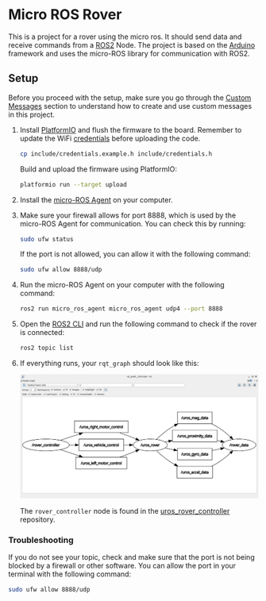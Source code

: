 # Micro ROS Rover

This is a project for a rover using the micro ros. It should send data and receive commands from a [ROS2](https://docs.ros.org/en/jazzy/index.html) Node. The project is based on the [Arduino](https://www.arduino.cc/) framework and uses the micro-ROS library for communication with ROS2.

## Setup

Before you proceed with the setup, make sure you go through the [Custom Messages](CustomMessages.md) section to understand how to create and use custom messages in this project.

1. Install [PlatformIO](https://platformio.org/install) and flush the firmware to the board. Remember to update the WiFi [credentials](include/credentials.h) before uploading the code.

   ```bash
   cp include/credentials.example.h include/credentials.h
   ```

   Build and upload the firmware using PlatformIO:

   ```bash
   platformio run --target upload
   ```

2. Install the [micro-ROS Agent](https://micro.ros.org/docs/tutorials/core/first_application_linux/) on your computer.

3. Make sure your firewall allows for port 8888, which is used by the micro-ROS Agent for communication. You can check this by running:

   ```bash
   sudo ufw status
   ```

   If the port is not allowed, you can allow it with the following command:

   ```bash
   sudo ufw allow 8888/udp
   ```

4. Run the micro-ROS Agent on your computer with the following command:

   ```bash
   ros2 run micro_ros_agent micro_ros_agent udp4 --port 8888
   ```

5. Open the [ROS2 CLI](https://docs.ros.org/en/jazzy/Command-Line-Interface.html) and run the following command to check if the rover is connected:

   ```bash
   ros2 topic list
   ```

6. If everything runs, your `rqt_graph` should look like this:

   ![rqt_graph](resources/rqt_communication.png)

   The `rover_controller` node is found in the [uros_rover_controller](https://github.com/jetsup/uros_rover_controller.git) repository.

### Troubleshooting

   If you do not see your topic, check and make sure that the port is not being blocked by a firewall or other software. You can allow the port in your terminal with the following command:

   ```bash
   sudo ufw allow 8888/udp
   ```
